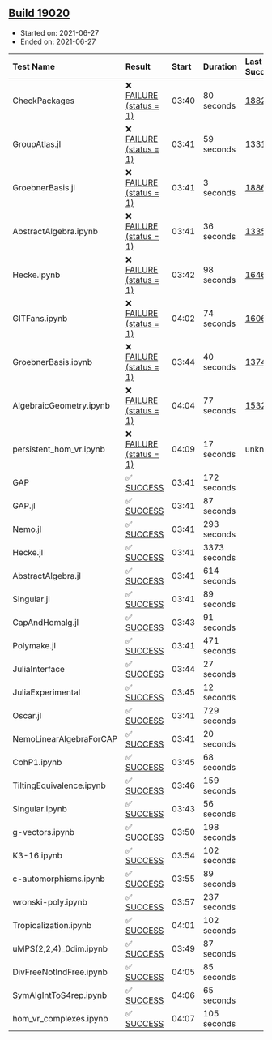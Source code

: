 ## [Build 19020](https://oscarci.mathematik.uni-kl.de/job/oscar/19020/)

* Started on: 2021-06-27
* Ended on: 2021-06-27

| Test Name    | Result | Start | Duration | Last Success | First Failure |
|:-------------|:-------|:------|:---------|:-------------|:--------------|
| CheckPackages | ❌ [FAILURE (status = 1)](https://oscarci.mathematik.uni-kl.de/job/oscar/19020/artifact/logs/build-19020/CheckPackages.log) | 03:40 | 80 seconds | [18822](https://oscarci.mathematik.uni-kl.de/job/oscar/18822/) | [18823](https://oscarci.mathematik.uni-kl.de/job/oscar/18823/) |
| GroupAtlas.jl | ❌ [FAILURE (status = 1)](https://oscarci.mathematik.uni-kl.de/job/oscar/19020/artifact/logs/build-19020/GroupAtlas.jl.log) | 03:41 | 59 seconds | [13311](https://oscarci.mathematik.uni-kl.de/job/oscar/13311/) | [13312](https://oscarci.mathematik.uni-kl.de/job/oscar/13312/) |
| GroebnerBasis.jl | ❌ [FAILURE (status = 1)](https://oscarci.mathematik.uni-kl.de/job/oscar/19020/artifact/logs/build-19020/GroebnerBasis.jl.log) | 03:41 | 3 seconds | [18864](https://oscarci.mathematik.uni-kl.de/job/oscar/18864/) | [18865](https://oscarci.mathematik.uni-kl.de/job/oscar/18865/) |
| AbstractAlgebra.ipynb | ❌ [FAILURE (status = 1)](https://oscarci.mathematik.uni-kl.de/job/oscar/19020/artifact/logs/build-19020/AbstractAlgebra.ipynb.log) | 03:41 | 36 seconds | [13355](https://oscarci.mathematik.uni-kl.de/job/oscar/13355/) | [13356](https://oscarci.mathematik.uni-kl.de/job/oscar/13356/) |
| Hecke.ipynb | ❌ [FAILURE (status = 1)](https://oscarci.mathematik.uni-kl.de/job/oscar/19020/artifact/logs/build-19020/Hecke.ipynb.log) | 03:42 | 98 seconds | [16463](https://oscarci.mathematik.uni-kl.de/job/oscar/16463/) | [16464](https://oscarci.mathematik.uni-kl.de/job/oscar/16464/) |
| GITFans.ipynb | ❌ [FAILURE (status = 1)](https://oscarci.mathematik.uni-kl.de/job/oscar/19020/artifact/logs/build-19020/GITFans.ipynb.log) | 04:02 | 74 seconds | [16068](https://oscarci.mathematik.uni-kl.de/job/oscar/16068/) | [16069](https://oscarci.mathematik.uni-kl.de/job/oscar/16069/) |
| GroebnerBasis.ipynb | ❌ [FAILURE (status = 1)](https://oscarci.mathematik.uni-kl.de/job/oscar/19020/artifact/logs/build-19020/GroebnerBasis.ipynb.log) | 03:44 | 40 seconds | [13748](https://oscarci.mathematik.uni-kl.de/job/oscar/13748/) | [13749](https://oscarci.mathematik.uni-kl.de/job/oscar/13749/) |
| AlgebraicGeometry.ipynb | ❌ [FAILURE (status = 1)](https://oscarci.mathematik.uni-kl.de/job/oscar/19020/artifact/logs/build-19020/AlgebraicGeometry.ipynb.log) | 04:04 | 77 seconds | [15322](https://oscarci.mathematik.uni-kl.de/job/oscar/15322/) | [15323](https://oscarci.mathematik.uni-kl.de/job/oscar/15323/) |
| persistent_hom_vr.ipynb | ❌ [FAILURE (status = 1)](https://oscarci.mathematik.uni-kl.de/job/oscar/19020/artifact/logs/build-19020/persistent_hom_vr.ipynb.log) | 04:09 | 17 seconds | unknown | unknown |
| GAP | ✅ [SUCCESS](https://oscarci.mathematik.uni-kl.de/job/oscar/19020/artifact/logs/build-19020/GAP.log) | 03:41 | 172 seconds |  |  |
| GAP.jl | ✅ [SUCCESS](https://oscarci.mathematik.uni-kl.de/job/oscar/19020/artifact/logs/build-19020/GAP.jl.log) | 03:41 | 87 seconds |  |  |
| Nemo.jl | ✅ [SUCCESS](https://oscarci.mathematik.uni-kl.de/job/oscar/19020/artifact/logs/build-19020/Nemo.jl.log) | 03:41 | 293 seconds |  |  |
| Hecke.jl | ✅ [SUCCESS](https://oscarci.mathematik.uni-kl.de/job/oscar/19020/artifact/logs/build-19020/Hecke.jl.log) | 03:41 | 3373 seconds |  |  |
| AbstractAlgebra.jl | ✅ [SUCCESS](https://oscarci.mathematik.uni-kl.de/job/oscar/19020/artifact/logs/build-19020/AbstractAlgebra.jl.log) | 03:41 | 614 seconds |  |  |
| Singular.jl | ✅ [SUCCESS](https://oscarci.mathematik.uni-kl.de/job/oscar/19020/artifact/logs/build-19020/Singular.jl.log) | 03:41 | 89 seconds |  |  |
| CapAndHomalg.jl | ✅ [SUCCESS](https://oscarci.mathematik.uni-kl.de/job/oscar/19020/artifact/logs/build-19020/CapAndHomalg.jl.log) | 03:43 | 91 seconds |  |  |
| Polymake.jl | ✅ [SUCCESS](https://oscarci.mathematik.uni-kl.de/job/oscar/19020/artifact/logs/build-19020/Polymake.jl.log) | 03:41 | 471 seconds |  |  |
| JuliaInterface | ✅ [SUCCESS](https://oscarci.mathematik.uni-kl.de/job/oscar/19020/artifact/logs/build-19020/JuliaInterface.log) | 03:44 | 27 seconds |  |  |
| JuliaExperimental | ✅ [SUCCESS](https://oscarci.mathematik.uni-kl.de/job/oscar/19020/artifact/logs/build-19020/JuliaExperimental.log) | 03:45 | 12 seconds |  |  |
| Oscar.jl | ✅ [SUCCESS](https://oscarci.mathematik.uni-kl.de/job/oscar/19020/artifact/logs/build-19020/Oscar.jl.log) | 03:41 | 729 seconds |  |  |
| NemoLinearAlgebraForCAP | ✅ [SUCCESS](https://oscarci.mathematik.uni-kl.de/job/oscar/19020/artifact/logs/build-19020/NemoLinearAlgebraForCAP.log) | 03:41 | 20 seconds |  |  |
| CohP1.ipynb | ✅ [SUCCESS](https://oscarci.mathematik.uni-kl.de/job/oscar/19020/artifact/logs/build-19020/CohP1.ipynb.log) | 03:45 | 68 seconds |  |  |
| TiltingEquivalence.ipynb | ✅ [SUCCESS](https://oscarci.mathematik.uni-kl.de/job/oscar/19020/artifact/logs/build-19020/TiltingEquivalence.ipynb.log) | 03:46 | 159 seconds |  |  |
| Singular.ipynb | ✅ [SUCCESS](https://oscarci.mathematik.uni-kl.de/job/oscar/19020/artifact/logs/build-19020/Singular.ipynb.log) | 03:43 | 56 seconds |  |  |
| g-vectors.ipynb | ✅ [SUCCESS](https://oscarci.mathematik.uni-kl.de/job/oscar/19020/artifact/logs/build-19020/g-vectors.ipynb.log) | 03:50 | 198 seconds |  |  |
| K3-16.ipynb | ✅ [SUCCESS](https://oscarci.mathematik.uni-kl.de/job/oscar/19020/artifact/logs/build-19020/K3-16.ipynb.log) | 03:54 | 102 seconds |  |  |
| c-automorphisms.ipynb | ✅ [SUCCESS](https://oscarci.mathematik.uni-kl.de/job/oscar/19020/artifact/logs/build-19020/c-automorphisms.ipynb.log) | 03:55 | 89 seconds |  |  |
| wronski-poly.ipynb | ✅ [SUCCESS](https://oscarci.mathematik.uni-kl.de/job/oscar/19020/artifact/logs/build-19020/wronski-poly.ipynb.log) | 03:57 | 237 seconds |  |  |
| Tropicalization.ipynb | ✅ [SUCCESS](https://oscarci.mathematik.uni-kl.de/job/oscar/19020/artifact/logs/build-19020/Tropicalization.ipynb.log) | 04:01 | 102 seconds |  |  |
| uMPS(2,2,4)_0dim.ipynb | ✅ [SUCCESS](https://oscarci.mathematik.uni-kl.de/job/oscar/19020/artifact/logs/build-19020/uMPS-2-2-4-_0dim.ipynb.log) | 03:49 | 87 seconds |  |  |
| DivFreeNotIndFree.ipynb | ✅ [SUCCESS](https://oscarci.mathematik.uni-kl.de/job/oscar/19020/artifact/logs/build-19020/DivFreeNotIndFree.ipynb.log) | 04:05 | 85 seconds |  |  |
| SymAlgIntToS4rep.ipynb | ✅ [SUCCESS](https://oscarci.mathematik.uni-kl.de/job/oscar/19020/artifact/logs/build-19020/SymAlgIntToS4rep.ipynb.log) | 04:06 | 65 seconds |  |  |
| hom_vr_complexes.ipynb | ✅ [SUCCESS](https://oscarci.mathematik.uni-kl.de/job/oscar/19020/artifact/logs/build-19020/hom_vr_complexes.ipynb.log) | 04:07 | 105 seconds |  |  |
